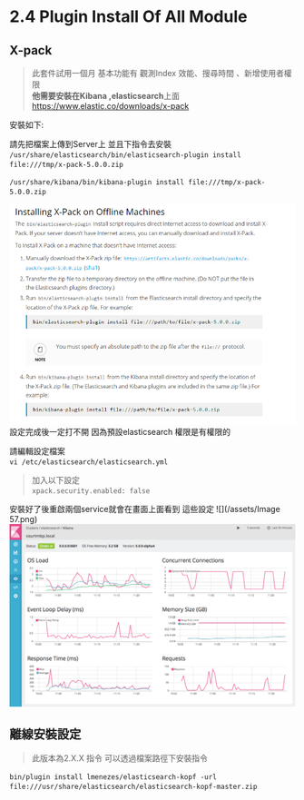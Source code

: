 # 2.4 Plugin Install Of All Module

## X-pack 
> 此套件試用一個月 基本功能有 觀測Index 效能、搜尋時間 、新增使用者權限   
> **他需要安裝在Kibana ,elasticsearch**上面   
https://www.elastic.co/downloads/x-pack   


安裝如下:

請先把檔案上傳到Server上 並且下指令去安裝   
`/usr/share/elasticsearch/bin/elasticsearch-plugin install file:///tmp/x-pack-5.0.0.zip`    

`/usr/share/kibana/bin/kibana-plugin install file:///tmp/x-pack-5.0.0.zip`


![](4.png)
設定完成後一定打不開 因為預設elasticsearch 權限是有權限的

請編輯設定檔案   
`vi /etc/elasticsearch/elasticsearch.yml`
>加入以下設定   
>`xpack.security.enabled: false`


安裝好了後重啟兩個service就會在畫面上面看到 這些設定
![](/assets/Image 57.png)
![](monitoring.png)

## 離線安裝設定
>此版本為2.X.X 指令 可以透過檔案路徑下安裝指令

`bin/plugin install lmenezes/elasticsearch-kopf -url file:///usr/share/elasticsearch/elasticsearch-kopf-master.zip `